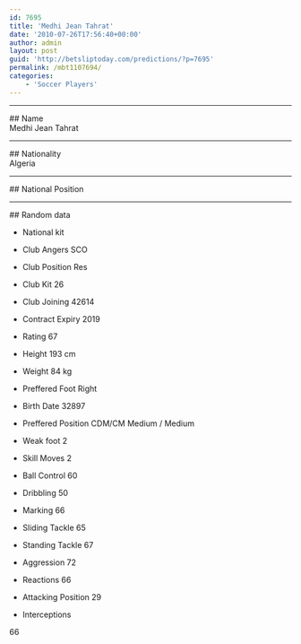 ```yaml
---
id: 7695
title: 'Medhi Jean Tahrat'
date: '2010-07-26T17:56:40+00:00'
author: admin
layout: post
guid: 'http://betsliptoday.com/predictions/?p=7695'
permalink: /mbt1107694/
categories:
    - 'Soccer Players'
---
```


- - - - - -

\## Name  
 Medhi Jean Tahrat

- - - - - -

\## Nationality  
 Algeria

- - - - - -

\## National Position

- - - - - -

\## Random data

- National kit
- Club
 Angers SCO

- Club Position
 Res

- Club Kit
 26

- Club Joining
 42614

- Contract Expiry
 2019

- Rating
 67

- Height
 193 cm

- Weight
 84 kg

- Preffered Foot
 Right

- Birth Date
 32897

- Preffered Position
 CDM/CM Medium / Medium

- Weak foot
 2

- Skill Moves
 2

- Ball Control
 60

- Dribbling
 50

- Marking
 66

- Sliding Tackle
 65

- Standing Tackle
 67

- Aggression
 72

- Reactions
 66

- Attacking Position
 29

- Interceptions

 66